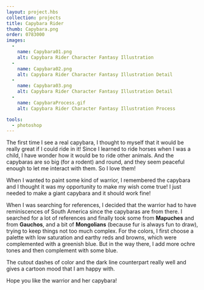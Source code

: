 ```yaml
---
layout: project.hbs
collection: projects
title: Capybara Rider
thumb: Capybara.png
order: 0783000
images:
  -
    name: Capybara01.png
    alt: Capybara Rider Character Fantasy Illustration
  -
    name: Capybara02.png
    alt: Capybara Rider Character Fantasy Illustration Detail
  -
    name: Capybara03.png
    alt: Capybara Rider Character Fantasy Illustration Detail
  -
    name: CapybaraProcess.gif
    alt: Capybara Rider Character Fantasy Illustration Process

tools:
  - photoshop
---
```

The first time I see a real capybara, I thought to myself that it would be really great if I could ride in it! Since I learned to ride horses when I was a child, I have wonder how it would be to ride other animals. And the capybaras are so big (for a rodent) and round, and they seem peaceful enough to let me interact with them. So I love them!

When I wanted to paint some kind of warrior, I remembered the capybara and I thought it was my opportunity to make my wish come true! I just needed to make a giant capybara and it should work fine!

When I was searching for references, I decided that the warrior had to have reminiscences of South America since the capybaras are from there. I searched for a lot of references and finally took some from **Mapuches** and from **Gauchos**, and a bit of **Mongolians** (because fur is always fun to draw), trying to keep things not too much complex.
For the colors, I first choose a palette with low saturation and earthy reds and browns, which were complemented with a greenish blue. But in the way there, I add more ochre tones and then complement with some blue.

The cutout dashes of color and the dark line counterpart really well and gives a cartoon mood that I am happy with.

Hope you like the warrior and her capybara!
